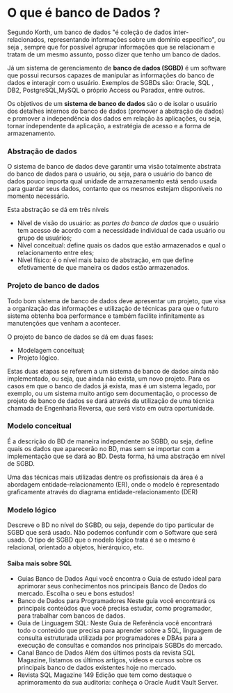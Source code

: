 # O que é banco de Dados ?

Segundo Korth, um banco de dados "é coleção de dados inter-relacionados, representando informações sobre um domínio especifico", ou seja , sempre que for possível agrupar informações que se relacionam e tratam de um mesmo assunto, posso dizer que tenho um banco de dados.

Já um sistema de gerenciamento de **banco de dados (SGBD)** é um software que possui recursos capazes de manipular as informações do banco de dados e interagir com o usuário. Exemplos de SGBDs são: Oracle, SQL , DB2, PostgreSQL,MySQL o próprio Access ou Paradox, entre outros.

Os objetivos de um **sistema de banco de dados** são o de isolar o usuário dos detalhes internos do banco de dados (promover a abstração de dados) e promover a independência dos dados em relação às aplicações, ou seja, tornar independente da aplicação, a estratégia de acesso e a forma de armazenamento.

### Abstração de dados

O sistema de banco de dados deve garantir uma visão totalmente abstrata do banco de dados para o usuário, ou seja, para o usuário do banco de dados pouco importa qual unidade de armazenamento está sendo usada para guardar seus dados, contanto que os mesmos estejam disponíveis no momento necessário.

Esta abstração se dá em três níveis

- Nível de visão do usuário: as *partes do banco de dados* que o usuário tem acesso de acordo com a necessidade individual de cada usuário ou grupo de usuários;
- Nível conceitual: define quais os dados que estão armazenados e qual o relacionamento entre eles;
- Nível físico: é o nível mais baixo de abstração, em que define efetivamente de que maneira os dados estão armazenados.

### Projeto de banco de dados

Todo bom sistema de banco de dados deve apresentar um projeto, que visa a organização das informações e utilização de técnicas para que o futuro sistema obtenha boa performance e também facilite infinitamente as manutenções que venham a acontecer.

O projeto de banco de dados se dá em duas fases:

- Modelagem conceitual;
- Projeto lógico.

Estas duas etapas se referem a um sistema de banco de dados ainda não implementado, ou seja, que ainda não exista, um novo projeto. Para os casos em que o banco de dados já exista, mas é um sistema legado, por exemplo, ou um sistema muito antigo sem documentação, o processo de projeto de banco de dados se dará através da utilização de uma técnica chamada de Engenharia Reversa, que será visto em outra oportunidade.

### Modelo conceitual

É a descrição do BD de maneira independente ao SGBD, ou seja, define quais os dados que aparecerão no BD, mas sem se importar com a implementação que se dará ao BD. Desta forma, há uma abstração em nível de SGBD.

Uma das técnicas mais utilizadas dentre os profissionais da área é a abordagem entidade-relacionamento (ER), onde o modelo é representado graficamente através do diagrama entidade-relacionamento (DER)

### Modelo lógico

Descreve o BD no nível do SGBD, ou seja, depende do tipo particular de SGBD que será usado. Não podemos confundir com o Software que será usado. O tipo de SGBD que o modelo lógico trata é se o mesmo é relacional, orientado a objetos, hierárquico, etc.

#### Saiba mais sobre SQL

- Guias Banco de Dados
  Aqui você encontra o Guia de estudo ideal para aprimorar seus conhecimentos nos principais Banco de Dados do mercado. Escolha o seu e bons estudos!
- Banco de Dados para Programadores
  Neste guia você encontrará os principais conteúdos que você precisa estudar, como programador, para trabalhar com bancos de dados.
- Guia de Linguagem SQL:
  Neste Guia de Referência você encontrará todo o conteúdo que precisa para aprender sobre a SQL, linguagem de consulta estruturada utilizada por programadores e DBAs para a execução de consultas e comandos nos principais SGBDs do mercado.
- Canal Banco de Dados
  Além dos últimos posts da revista SQL Magazine, listamos os últimos artigos, vídeos e cursos sobre os principais banco de dados existentes hoje no mercado.
- Revista SQL Magazine 149
  Edição que tem como destaque o aprimoramento da sua auditoria: conheça o Oracle Audit Vault Server.

